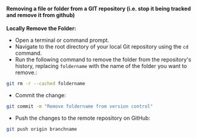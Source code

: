 #### Removing a file or folder from a GIT repository (i.e. stop it being tracked and remove it from github)

**Locally Remove the Folder:**

- Open a terminal or command prompt.    
- Navigate to the root directory of your local Git repository using the `cd` command.
- Run the following command to remove the folder from the repository's history, replacing `foldername` with the name of the folder you want to remove.:

```bash
git rm -r --cached foldername
```

- Commit the change:
```bash
git commit -m "Remove foldername from version control"
```

- Push the changes to the remote repository on GitHub:

```bash
git push origin branchname
```